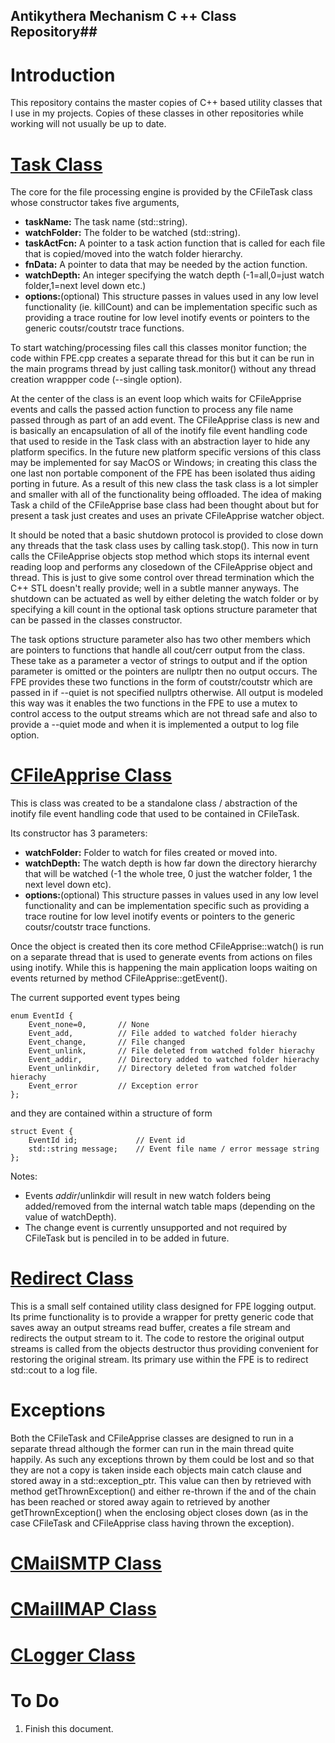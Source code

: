 ## Antikythera Mechanism C ++ Class Repository##

# Introduction #

This repository contains the master copies of C++ based utility classes that I use in my projects.  Copies of these classes in other repositories while working will not usually be up to date.

# [Task Class](https://github.com/clockworkengineer/Antikythera_mechanism/blob/master/classes/CFileTask.cpp) #

The core for the file processing engine is provided by the CFileTask class whose constructor takes five arguments, 

- **taskName:** The task name (std::string).
- **watchFolder:** The folder to be watched (std::string).
- **taskActFcn:** A pointer to a task action function that is called for each file that is copied/moved into the watch folder hierarchy.
- **fnData:** A pointer to data that may be needed by the action function.
- **watchDepth:** An integer specifying the watch depth (-1=all,0=just watch folder,1=next level down etc.)
- **options:**(optional) This structure passes in values used in any low level functionality (ie. killCount) and can be implementation specific such as providing a trace routine for low level inotify events or  pointers to the generic coutsr/coutstr trace functions.

 To start watching/processing files call this classes monitor function; the code within FPE.cpp creates a separate thread for this but it can be run in the main programs thread by just calling task.monitor() without any thread creation wrappper code (--single  option).

At the center of the class is an event loop which waits for CFileApprise events and calls the passed action function to process any file name passed through as part of an add event. The CFileApprise class is new and is basically an encapsulation of all of the inotify file event handling  code that used to reside in the Task class with an abstraction layer to hide any platform specifics. In the future new platform specific versions of this class may be implemented for say MacOS or Windows; in creating this class the one last non portable component of the FPE has been isolated thus aiding porting in future. As a result of this new class the task class is a lot simpler and smaller with all of the functionality being offloaded. The idea of making Task a child of the CFileApprise base class had been thought about but for present a task just creates and uses an private CFileApprise watcher object.

It should be noted that a basic shutdown protocol is provided to close down any threads that the task class uses by calling task.stop(). This now in turn calls the CFileApprise objects stop method which stops its internal event reading loop and performs any closedown of the CFileApprise object and thread.  This is just to give some control over thread termination which the C++ STL doesn't really provide; well in a subtle manner anyways. The shutdown can be actuated as well by either deleting the watch folder or by specifying a kill count in the optional task options structure parameter that can be passed in the classes constructor.

The task options structure parameter also has two other members which are pointers to functions that handle all cout/cerr output from the class. These take as a parameter a vector of strings to output and if the option parameter is omitted or the pointers are nullptr then no output occurs. The FPE provides these two functions in the form of coutstr/coutstr which are passed in if --quiet is not specified nullptrs otherwise. All output is modeled this way was it enables the two functions in the FPE to use a mutex to control access to the output streams which are not thread safe and also to provide a --quiet mode and when it is implemented a output to log file option.

# [CFileApprise Class](https://github.com/clockworkengineer/Antikythera_mechanism/blob/master/classes/CFileApprise.cpp) #

This is class was created to be a standalone class / abstraction of the inotify file event handling code that used to be contained in CFileTask. 

Its constructor has 3 parameters:

- **watchFolder:** Folder to watch for files created or moved into.
- **watchDepth:**  The watch depth is how far down the directory hierarchy that will be watched (-1 the whole tree, 0 just the watcher folder, 1 the next level down etc).
- **options:**(optional) This structure passes in values used in any low level functionality and can be implementation specific such as providing a trace routine for low level inotify events or  pointers to the generic coutsr/coutstr trace functions.

Once the object is created then its core method CFileApprise::watch() is run on a separate thread that is used to generate events from actions on files using inotify. While this is happening the main application loops  waiting on events returned by method CFileApprise::getEvent().

The current supported event types being

    enum EventId { 
    	Event_none=0,   	// None
    	Event_add,  		// File added to watched folder hierachy
    	Event_change,   	// File changed
    	Event_unlink,   	// File deleted from watched folder hierachy
    	Event_addir,		// Directory added to watched folder hierachy
    	Event_unlinkdir,	// Directory deleted from watched folder hierachy
    	Event_error 		// Exception error
    };

and they are contained within a structure of form

    struct Event {
    	EventId id;				// Event id
    	std::string message;   	// Event file name / error message string
    };
    
Notes: 

- Events *addir*/unlinkdir will result in new watch folders being added/removed from the internal watch table maps (depending on the value of watchDepth).
- The change event is currently unsupported and not required by CFileTask but is penciled in to be added in future.

# [Redirect Class](https://github.com/clockworkengineer/Antikythera_mechanism/blob/master/classes/CRedirect.cpp) #

This is a small self contained utility class designed for FPE logging output. Its prime functionality is to provide a wrapper for pretty generic code that saves away an output streams read buffer, creates a file stream and redirects the output stream to it. The code to restore the original output streams is called from the objects destructor thus providing convenient for restoring the original stream. Its primary use within the FPE is to redirect std::cout to a log file.

# Exceptions #

Both the CFileTask and CFileApprise classes are designed to run in a separate thread although the former can run in the main thread quite happily. As such any exceptions thrown by them could be lost and so that they are not a copy is taken inside each objects main catch clause and stored away in a std::exception_ptr. This value can then by retrieved with method getThrownException() and either re-thrown if the and of the chain has been reached or stored away again to retrieved by another getThrownException() when the enclosing object closes down (as in the case CFileTask and CFileApprise class having thrown the exception).


# [CMailSMTP Class](https://github.com/clockworkengineer/Antikythera_mechanism/blob/master/classes/CMailSMTP.cpp) #

# [CMailIMAP Class](https://github.com/clockworkengineer/Antikythera_mechanism/blob/master/classes/CMailIMAP.cpp) #

# [CLogger Class](https://github.com/clockworkengineer/Antikythera_mechanism/blob/master/classes/CLogger.cpp) #

# To Do #

1. Finish this document.